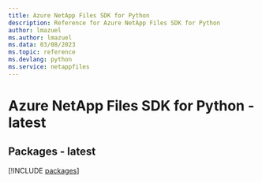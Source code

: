 ```yaml
---
title: Azure NetApp Files SDK for Python
description: Reference for Azure NetApp Files SDK for Python
author: lmazuel
ms.author: lmazuel
ms.data: 03/08/2023
ms.topic: reference
ms.devlang: python
ms.service: netappfiles
---
```

# Azure NetApp Files SDK for Python - latest
## Packages - latest
[!INCLUDE [packages](netapp-files-index.md)]